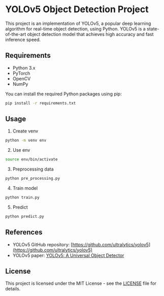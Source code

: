 # YOLOv5 Object Detection Project

This project is an implementation of YOLOv5, a popular deep learning algorithm for real-time object detection, using Python. YOLOv5 is a state-of-the-art object detection model that achieves high accuracy and fast inference speed.

## Requirements

- Python 3.x
- PyTorch
- OpenCV
- NumPy

You can install the required Python packages using pip:

```bash
pip install -r requirements.txt
```

## Usage

1. Create venv

```bash
python -m venv env
```

2. Use env

```bash
source env/bin/activate
```

3. Preprocessing data

```bash
python pre_processing.py
```

4. Train model

```bash
python train.py
```

5. Predict

```bash
python predict.py
```

## References

- YOLOv5 GitHub repository: [https://github.com/ultralytics/yolov5](https://github.com/ultralytics/yolov5)
- YOLOv5 paper: [YOLOv5: A Universal Object Detector](https://arxiv.org/abs/2104.06867)

## License

This project is licensed under the MIT License - see the [LICENSE](LICENSE) file for details.
